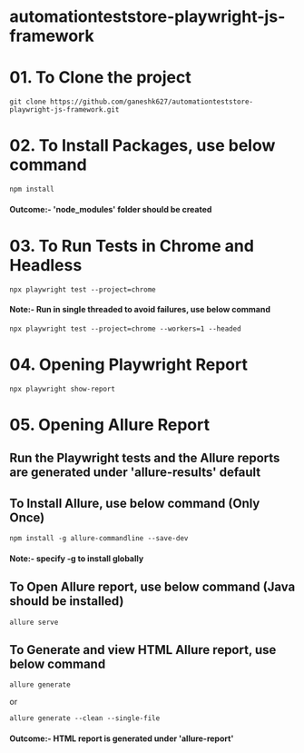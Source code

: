 # automationteststore-playwright-js-framework


# 01. To Clone the project

    git clone https://github.com/ganeshk627/automationteststore-playwright-js-framework.git


# 02. To Install Packages, use below command

    npm install
    
#### Outcome:- 'node_modules' folder should be created

# 03. To Run Tests in Chrome and Headless

    npx playwright test --project=chrome


#### Note:- Run in single threaded to avoid failures, use below command

    npx playwright test --project=chrome --workers=1 --headed



# 04. Opening Playwright Report

    npx playwright show-report


# 05. Opening Allure Report

## Run the Playwright tests and the Allure reports are generated under 'allure-results' default

## To Install Allure, use below command (Only Once)

    npm install -g allure-commandline --save-dev


#### Note:- specify -g to install globally

## To Open Allure report, use below command (Java should be installed)

    allure serve

## To Generate and view HTML Allure report, use below command

    allure generate

or

    allure generate --clean --single-file

#### Outcome:- HTML report is generated under 'allure-report'
